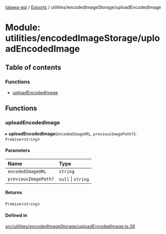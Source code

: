 [talawa-api](../README.md) / [Exports](../modules.md) / utilities/encodedImageStorage/uploadEncodedImage

# Module: utilities/encodedImageStorage/uploadEncodedImage

## Table of contents

### Functions

- [uploadEncodedImage](utilities_encodedImageStorage_uploadEncodedImage.md#uploadencodedimage)

## Functions

### uploadEncodedImage

▸ **uploadEncodedImage**(`encodedImageURL`, `previousImagePath?`): `Promise`\<`string`\>

#### Parameters

| Name | Type |
| :------ | :------ |
| `encodedImageURL` | `string` |
| `previousImagePath?` | ``null`` \| `string` |

#### Returns

`Promise`\<`string`\>

#### Defined in

[src/utilities/encodedImageStorage/uploadEncodedImage.ts:26](https://github.com/PalisadoesFoundation/talawa-api/blob/65069df/src/utilities/encodedImageStorage/uploadEncodedImage.ts#L26)
